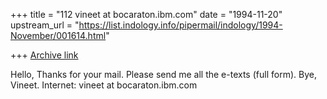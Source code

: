 +++
title = "112 vineet at bocaraton.ibm.com"
date = "1994-11-20"
upstream_url = "https://list.indology.info/pipermail/indology/1994-November/001614.html"

+++
[Archive link](https://list.indology.info/pipermail/indology/1994-November/001614.html)

Hello,
	Thanks for your mail. Please send me all the e-texts (full form).
Bye,
Vineet.
Internet: vineet at bocaraton.ibm.com





